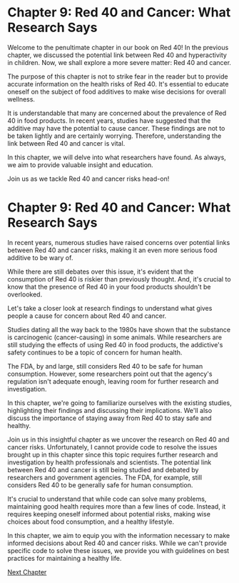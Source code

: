 # Chapter 9: Red 40 and Cancer: What Research Says

Welcome to the penultimate chapter in our book on Red 40! In the previous chapter, we discussed the potential link between Red 40 and hyperactivity in children. Now, we shall explore a more severe matter: Red 40 and cancer. 

The purpose of this chapter is not to strike fear in the reader but to provide accurate information on the health risks of Red 40. It's essential to educate oneself on the subject of food additives to make wise decisions for overall wellness.

It is understandable that many are concerned about the prevalence of Red 40 in food products. In recent years, studies have suggested that the additive may have the potential to cause cancer. These findings are not to be taken lightly and are certainly worrying. Therefore, understanding the link between Red 40 and cancer is vital.

In this chapter, we will delve into what researchers have found. As always, we aim to provide valuable insight and education.

Join us as we tackle Red 40 and cancer risks head-on!
# Chapter 9: Red 40 and Cancer: What Research Says

In recent years, numerous studies have raised concerns over potential links between Red 40 and cancer risks, making it an even more serious food additive to be wary of.

While there are still debates over this issue, it's evident that the consumption of Red 40 is riskier than previously thought. And, it's crucial to know that the presence of Red 40 in your food products shouldn't be overlooked.

Let's take a closer look at research findings to understand what gives people a cause for concern about Red 40 and cancer.

Studies dating all the way back to the 1980s have shown that the substance is carcinogenic (cancer-causing) in some animals. While researchers are still studying the effects of using Red 40 in food products, the addictive's safety continues to be a topic of concern for human health.

The FDA, by and large, still considers Red 40 to be safe for human consumption. However, some researchers point out that the agency's regulation isn't adequate enough, leaving room for further research and investigation.

In this chapter, we're going to familiarize ourselves with the existing studies, highlighting their findings and discussing their implications. We'll also discuss the importance of staying away from Red 40 to stay safe and healthy.

Join us in this insightful chapter as we uncover the research on Red 40 and cancer risks.
Unfortunately, I cannot provide code to resolve the issues brought up in this chapter since this topic requires further research and investigation by health professionals and scientists. The potential link between Red 40 and cancer is still being studied and debated by researchers and government agencies. The FDA, for example, still considers Red 40 to be generally safe for human consumption. 

It's crucial to understand that while code can solve many problems, maintaining good health requires more than a few lines of code. Instead, it requires keeping oneself informed about potential risks, making wise choices about food consumption, and a healthy lifestyle. 

In this chapter, we aim to equip you with the information necessary to make informed decisions about Red 40 and cancer risks. While we can't provide specific code to solve these issues, we provide you with guidelines on best practices for maintaining a healthy life.


[Next Chapter](10_Chapter10.md)